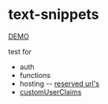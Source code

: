 # text-snippets

[DEMO](https://text-snippets.firebaseapp.com/)


test for 
- auth
- functions
- hosting --  [reserved url's](https://firebase.google.com/docs/hosting/reserved-urls)
- [customUserClaims](https://firebase.google.com/docs/reference/admin/node/admin.auth.Auth.html#setcustomuserclaims)
